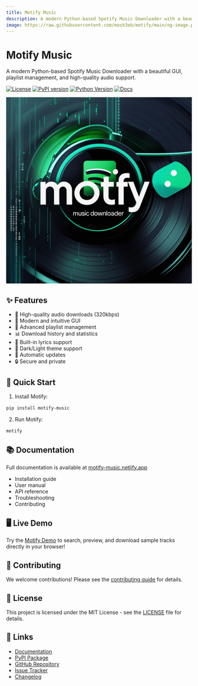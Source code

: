 ```yaml
---
title: Motify Music
description: A modern Python-based Spotify Music Downloader with a beautiful GUI
image: https://raw.githubusercontent.com/mosh3eb/motify/main/og-image.png
---
```


# Motify Music

A modern Python-based Spotify Music Downloader with a beautiful GUI, playlist management, and high-quality audio support.

[![License](https://img.shields.io/pypi/l/motify-music?color=1DB954&style=flat-square)](https://pypi.org/project/motify-music/)
[![PyPI version](https://img.shields.io/pypi/v/motify-music?color=1DB954&style=flat-square)](https://pypi.org/project/motify-music/)
[![Python Version](https://img.shields.io/pypi/pyversions/motify-music?color=1DB954&style=flat-square)](https://pypi.org/project/motify-music/)
[![Docs](https://img.shields.io/badge/docs-netlify-success?style=flat-square&color=1DB954)](https://motify-music.netlify.app/)

![Motify Cover](https://raw.githubusercontent.com/mosh3eb/motify/main/docs/assets/images/Cover.jpg)

## ✨ Features

- 🎵 High-quality audio downloads (320kbps)
- 🎨 Modern and intuitive GUI
- 📱 Advanced playlist management
- 📊 Download history and statistics
- 🎼 Built-in lyrics support
- 🌙 Dark/Light theme support
- 🔄 Automatic updates
- 🔒 Secure and private

## 🚀 Quick Start

1. Install Motify:
```bash
pip install motify-music
```
2. Run Motify:
```bash
motify
```

## 📚 Documentation

Full documentation is available at [motify-music.netlify.app](https://motify-music.netlify.app/)
- Installation guide
- User manual
- API reference
- Troubleshooting
- Contributing

## 🖥️ Live Demo

Try the [Motify Demo](https://motify-music.netlify.app/demo/) to search, preview, and download sample tracks directly in your browser!

## 🤝 Contributing

We welcome contributions! Please see the [contributing guide](https://motify-music.netlify.app/contributing) for details.

## 📄 License

This project is licensed under the MIT License - see the [LICENSE](https://github.com/mosh3eb/motify/blob/main/LICENSE) file for details.

## 🔗 Links

- [Documentation](https://motify-music.netlify.app/)
- [PyPI Package](https://pypi.org/project/motify-music/)
- [GitHub Repository](https://github.com/mosh3eb/motify)
- [Issue Tracker](https://github.com/mosh3eb/motify/issues)
- [Changelog](https://motify-music.netlify.app/changelog)